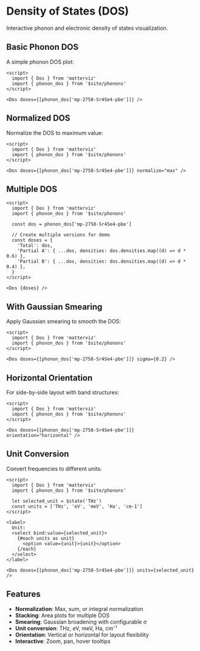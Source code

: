 # Density of States (DOS)

Interactive phonon and electronic density of states visualization.

## Basic Phonon DOS

A simple phonon DOS plot:

```svelte example
<script>
  import { Dos } from 'matterviz'
  import { phonon_dos } from '$site/phonons'
</script>

<Dos doses={[phonon_dos['mp-2758-Sr4Se4-pbe']]} />
```

## Normalized DOS

Normalize the DOS to maximum value:

```svelte example
<script>
  import { Dos } from 'matterviz'
  import { phonon_dos } from '$site/phonons'
</script>

<Dos doses={[phonon_dos['mp-2758-Sr4Se4-pbe']]} normalize="max" />
```

## Multiple DOS

```svelte example
<script>
  import { Dos } from 'matterviz'
  import { phonon_dos } from '$site/phonons'

  const dos = phonon_dos['mp-2758-Sr4Se4-pbe']

  // Create multiple versions for demo
  const doses = {
    'Total': dos,
    'Partial A': { ...dos, densities: dos.densities.map((d) => d * 0.6) },
    'Partial B': { ...dos, densities: dos.densities.map((d) => d * 0.4) },
  }
</script>

<Dos {doses} />
```

## With Gaussian Smearing

Apply Gaussian smearing to smooth the DOS:

```svelte example
<script>
  import { Dos } from 'matterviz'
  import { phonon_dos } from '$site/phonons'
</script>

<Dos doses={[phonon_dos['mp-2758-Sr4Se4-pbe']]} sigma={0.2} />
```

## Horizontal Orientation

For side-by-side layout with band structures:

```svelte example
<script>
  import { Dos } from 'matterviz'
  import { phonon_dos } from '$site/phonons'
</script>

<Dos doses={[phonon_dos['mp-2758-Sr4Se4-pbe']]} orientation="horizontal" />
```

## Unit Conversion

Convert frequencies to different units:

```svelte example
<script>
  import { Dos } from 'matterviz'
  import { phonon_dos } from '$site/phonons'

  let selected_unit = $state('THz')
  const units = ['THz', 'eV', 'meV', 'Ha', 'cm-1']
</script>

<label>
  Unit:
  <select bind:value={selected_unit}>
    {#each units as unit}
      <option value={unit}>{unit}</option>
    {/each}
  </select>
</label>

<Dos doses={[phonon_dos['mp-2758-Sr4Se4-pbe']]} units={selected_unit} />
```

## Features

- **Normalization**: Max, sum, or integral normalization
- **Stacking**: Area plots for multiple DOS
- **Smearing**: Gaussian broadening with configurable σ
- **Unit conversion**: THz, eV, meV, Ha, cm⁻¹
- **Orientation**: Vertical or horizontal for layout flexibility
- **Interactive**: Zoom, pan, hover tooltips
